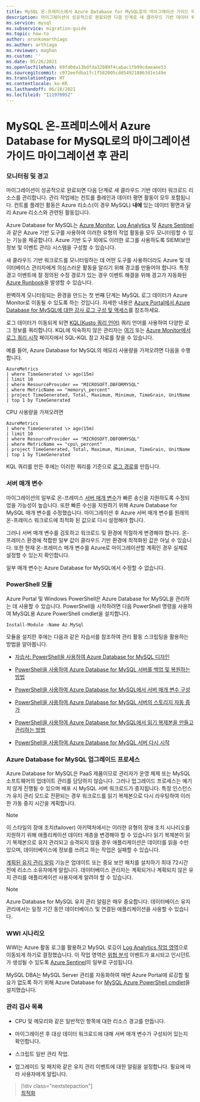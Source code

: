 ```yaml
---
title: MySQL 온-프레미스에서 Azure Database for MySQL로의 마이그레이션 가이드 마이그레이션 후 관리
description: 마이그레이션이 성공적으로 완료되면 다음 단계로 새 클라우드 기반 데이터 워크로드 리소스를 관리합니다.
ms.service: mysql
ms.subservice: migration-guide
ms.topic: how-to
author: arunkumarthiags
ms.author: arthiaga
ms.reviewer: maghan
ms.custom: ''
ms.date: 05/26/2021
ms.openlocfilehash: 69fd0da13bdfda32089f4cabac1fb99cdaeaee53
ms.sourcegitcommit: c072eefdba1fc1f582005cdd549218863d1e149e
ms.translationtype: HT
ms.contentlocale: ko-KR
ms.lasthandoff: 06/10/2021
ms.locfileid: "111970952"
---
```

# <a name="mysql-on-premises-to-azure-database-for-mysql-migration-guide-post-migration-management"></a>MySQL 온-프레미스에서 Azure Database for MySQL로의 마이그레이션 가이드 마이그레이션 후 관리

### <a name="monitoring-and-alerts"></a>모니터링 및 경고

마이그레이션이 성공적으로 완료되면 다음 단계로 새 클라우드 기반 데이터 워크로드 리소스를 관리합니다. 관리 작업에는 컨트롤 플레인과 데이터 평면 활동이 모두 포함됩니다. 컨트롤 플레인 활동은 Azure 리소스(이 경우 MySQL) **내에** 있는 데이터 평면과 달리 Azure 리소스와 관련된 활동입니다.

Azure Database for MySQL는 [Azure Monitor](../../azure-monitor/overview.md), [Log Analytics](../../azure-monitor/logs/design-logs-deployment.md) 및 [Azure Sentinel](../../sentinel/overview.md)과 같은 Azure 기반 도구를 사용하여 이러한 유형의 작업 활동을 모두 모니터링할 수 있는 기능을 제공합니다. Azure 기반 도구 외에도 이러한 로그를 사용하도록 SIEM(보안 정보 및 이벤트 관리) 시스템을 구성할 수 있습니다.

새 클라우드 기반 워크로드를 모니터링하는 데 어떤 도구를 사용하더라도 Azure 및 데이터베이스 관리자에게 의심스러운 활동을 알리기 위해 경고를 만들어야 합니다. 특정 경고 이벤트에 잘 정의된 수정 경로가 있는 경우 이벤트 해결을 위해 경고가 자동화된 [Azure Runbook](../../automation/automation-quickstart-create-runbook.md)을 발생할 수 있습니다.

완벽하게 모니터링되는 환경을 만드는 첫 번째 단계는 MySQL 로그 데이터가 Azure Monitor로 이동될 수 있도록 하는 것입니다. 자세한 내용은 [Azure Portal에서 Azure Database for MySQL에 대한 감사 로그 구성 및 액세스](../howto-configure-audit-logs-portal.md)를 참조하세요.

로그 데이터가 이동되게 되면 [KQL(Kusto 쿼리 언어)](/azure/data-explorer/kusto/query/) 쿼리 언어를 사용하여 다양한 로그 정보를 쿼리합니다. KQL에 익숙하지 않은 관리자는 [여기](/azure/data-explorer/kusto/query/sqlcheatsheet) 또는 [Azure Monitor에서 로그 쿼리 시작](../../azure-monitor/logs/get-started-queries.md) 페이지에서 SQL-KQL 참고 자료를 찾을 수 있습니다.

예를 들어, Azure Database for MySQL의 메모리 사용량을 가져오려면 다음을 수행합니다.

```
AzureMetrics
| where TimeGenerated \> ago(15m)
| limit 10
| where ResourceProvider == "MICROSOFT.DBFORMYSQL"
| where MetricName == "memory\_percent"
| project TimeGenerated, Total, Maximum, Minimum, TimeGrain, UnitName 
| top 1 by TimeGenerated
```
CPU 사용량을 가져오려면

```
AzureMetrics
| where TimeGenerated \> ago(15m)
| limit 10
| where ResourceProvider == "MICROSOFT.DBFORMYSQL"
| where MetricName == "cpu\_percent"
| project TimeGenerated, Total, Maximum, Minimum, TimeGrain, UnitName 
| top 1 by TimeGenerated
```
KQL 쿼리를 만든 후에는 이러한 쿼리를 기준으로 [로그 경로](../../azure-monitor/alerts/alerts-unified-log.md)를 만듭니다.

### <a name="server-parameters"></a>서버 매개 변수

마이그레이션의 일부로 온-프레미스 [서버 매개 변수](../concepts-server-parameters.md)가 빠른 송신을 지원하도록 수정되었을 가능성이 높습니다. 또한 빠른 수신을 지원하기 위해 Azure Database for MySQL 매개 변수를 수정했습니다. 마이그레이션 후 Azure 서버 매개 변수를 원래의 온-프레미스 워크로드에 최적화 된 값으로 다시 설정해야 합니다.

그러나 서버 매개 변수를 검토하고 워크로드 및 환경에 적절하게 변경해야 합니다. 온-프레미스 환경에 적합한 일부 값이 클라우드 기반 환경에 최적화된 값은 아닐 수 있습니다. 또한 현재 온-프레미스 매개 변수를 Azure로 마이그레이션할 계획인 경우 실제로 설정할 수 있는지 확인합니다.

일부 매개 변수는 Azure Database for MySQL에서 수정할 수 없습니다.

### <a name="powershell-module"></a>PowerShell 모듈

Azure Portal 및 Windows PowerShell은 Azure Database for MySQL을 관리하는 데 사용할 수 있습니다. PowerShell을 시작하려면 다음 PowerShell 명령을 사용하여 MySQL용 Azure PowerShell cmdlet을 설치합니다.

`Install-Module -Name Az.MySql`

모듈을 설치한 후에는 다음과 같은 자습서를 참조하여 관리 활동 스크립팅을 활용하는 방법을 알아봅니다.

  - [자습서: PowerShell을 사용하여 Azure Database for MySQL 디자인](../tutorial-design-database-using-powershell.md)

  - [PowerShell을 사용하여 Azure Database for MySQL 서버를 백업 및 복원하는 방법](../howto-restore-server-powershell.md)

  - [PowerShell을 사용하여 Azure Database for MySQL에서 서버 매개 변수 구성](../howto-configure-server-parameters-using-powershell.md)

  - [PowerShell을 사용하여 Azure Database for MySQL 서버의 스토리지 자동 증가](../howto-auto-grow-storage-powershell.md)

  - [PowerShell을 사용하여 Azure Database for MySQL에서 읽기 복제본을 만들고 관리하는 방법](../howto-read-replicas-powershell.md)

  - [PowerShell을 사용하여 Azure Database for MySQL 서버 다시 시작](../howto-restart-server-powershell.md)

### <a name="azure-database-for-mysql-upgrade-process"></a>Azure Database for MySQL 업그레이드 프로세스

Azure Database for MySQL은 PaaS 제품이므로 관리자가 운영 체제 또는 MySQL 소프트웨어의 업데이트 관리를 담당하지 않습니다. 그러나 업그레이드 프로세스는 예기치 않게 진행될 수 있으며 배포 시 MySQL 서버 워크로드가 중지됩니다. 특정 인스턴스가 유지 관리 모드로 전환되는 경우 워크로드를 읽기 복제본으로 다시 라우팅하여 이러한 가동 중지 시간을 계획합니다.

> [!NOTE]
> 이 스타일의 장애 조치(failover) 아키텍처에서는 이러한 유형의 장애 조치 시나리오를 지원하기 위해 애플리케이션 데이터 계층을 변경해야 할 수 있습니다 읽기 복제본이 읽기 복제본으로 유지 관리되고 승격되지 않을 경우 애플리케이션은 데이터를 읽을 수만 있으며, 데이터베이스에 정보를 쓰려고 하는 작업은 실패할 수 있습니다.

[계획된 유지 관리 알림](../concepts-monitoring.md#planned-maintenance-notification) 기능은 업데이트 또는 중요 보안 패치를 설치하기 최대 72시간 전에 리소스 소유자에게 알립니다. 데이터베이스 관리자는 계획되거나 계획되지 않은 유지 관리를 애플리케이션 사용자에게 알려야 할 수 있습니다.

> [!NOTE]
> Azure Database for MySQL 유지 관리 알림은 매우 중요합니다. 데이터베이스 유지 관리에서는 일정 기간 동안 데이터베이스 및 연결된 애플리케이션을 사용할 수 있습니다.

### <a name="wwi-scenario"></a>WWI 시나리오

WWI는 Azure 활동 로그를 활용하고 MySQL 로깅이 [Log Analytics 작업 영역](../../azure-monitor/logs/design-logs-deployment.md)으로 이동되게 하기로 결정했습니다. 이 작업 영역은 [위협 분석](/azure/mysql/concepts-data-access-and-security-threat-protection) 이벤트가 표시되고 인시던트가 생성될 수 있도록 [Azure Sentinel](../../sentinel/index.yml)의 일부로 구성됩니다.

MySQL DBA는 MySQL Server 관리를 자동화하여 매번 Azure Portal에 로깅할 필요가 없도록 하기 위해 Azure Database for [MySQL Azure PowerShell cmdlet](../quickstart-create-mysql-server-database-using-azure-powershell.md)을 설치했습니다.

### <a name="management-checklist"></a>관리 검사 목록

  - CPU 및 메모리와 같은 일반적인 항목에 대한 리소스 경고를 만듭니다.

  - 마이그레이션 후 대상 데이터 워크로드에 대해 서버 매개 변수가 구성되어 있는지 확인합니다.

  - 스크립트 일반 관리 작업.

  - 업그레이드 및 패치와 같은 유지 관리 이벤트에 대한 알림을 설정합니다. 필요에 따라 사용자에게 알립니다.  


> [!div class="nextstepaction"]  
> [최적화](./optimization.md)